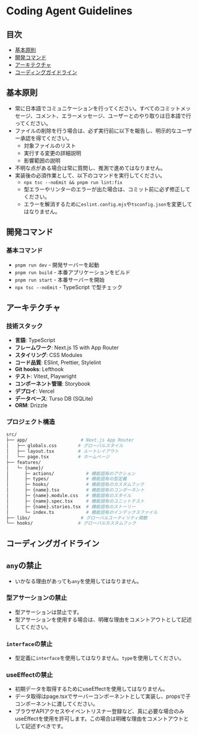 # Coding Agent Guidelines

## 目次

- [基本原則](#基本原則)
- [開発コマンド](#開発コマンド)
- [アーキテクチャ](#アーキテクチャ)
- [コーディングガイドライン](#コーディングガイドライン)

## 基本原則

- 常に日本語でコミュニケーションを行ってください。すべてのコミットメッセージ、コメント、エラーメッセージ、ユーザーとのやり取りは日本語で行ってください。
- ファイルの削除を行う場合は、必ず実行前に以下を報告し、明示的なユーザー承認を得てください。
  - 対象ファイルのリスト
  - 実行する変更の詳細説明
  - 影響範囲の説明
- 不明な点がある場合は常に質問し、推測で進めてはなりません。
- 実装後の必須作業として、以下のコマンドを実行してください。
    - `npx tsc --noEmit && pnpm run lint:fix`
    - 型エラーやリンターのエラーが出た場合は、コミット前に必ず修正してください。
    - エラーを解消するために`eslint.config.mjs`や`tsconfig.json`を変更してはなりません。

## 開発コマンド

### 基本コマンド

- `pnpm run dev` - 開発サーバーを起動
- `pnpm run build` - 本番アプリケーションをビルド
- `pnpm run start` - 本番サーバーを開始
- `npx tsc --noEmit` - TypeScript で型チェック

## アーキテクチャ

### 技術スタック

- **言語**: TypeScript
- **フレームワーク**: Next.js 15 with App Router
- **スタイリング**: CSS Modules
- **コード品質**: ESlint, Prettier, Stylelint
- **Git hooks**: Lefthook
- **テスト**: Vitest, Playwright
- **コンポーネント管理**: Storybook
- **デプロイ**: Vercel
- **データベース**: Turso DB (SQLite)
- **ORM**: Drizzle

### プロジェクト構造

```bash
src/
├── app/                    # Next.js App Router
│   ├── globals.css        # グローバルスタイル
│   ├── layout.tsx         # ルートレイアウト
│   └── page.tsx           # ホームページ
├── features/
│   └─ {name}/
│      ├─ actions/            # 機能固有のアクション
│      ├─ types/              # 機能固有の型定義
│      ├─ hooks/              # 機能固有のカスタムフック
│      ├─ {name}.tsx          # 機能固有のコンポーネント
│      ├─ {name}.module.css   # 機能固有のスタイル
│      ├─ {name}.spec.tsx     # 機能固有のユニットテスト
│      ├─ {name}.stories.tsx  # 機能固有のストーリー
│      └─ index.ts            # 機能固有のインデックスファイル
├── libs/                   # グローバルユーティリティ関数
└── hooks/                 # グローバルカスタムフック
```

## コーディングガイドライン

## `any`の禁止

- いかなる理由があっても`any`を使用してはなりません。

### 型アサーションの禁止

- 型アサーションは禁止です。
- 型アサーションを使用する場合は、明確な理由をコメントアウトとして記述してください。

### `interface`の禁止

- 型定義に`interface`を使用してはなりません。`type`を使用してください。

### useEffectの禁止

- 初期データを取得するためにuseEffectを使用してはなりません。
- データ取得はpage.tsxでサーバーコンポーネントとして実装し、propsで子コンポーネントに渡してください。
- ブラウザAPIアクセスやイベントリスナー登録など、真に必要な場合のみuseEffectを使用を許可します。この場合は明確な理由をコメントアウトとして記述すべきです。
